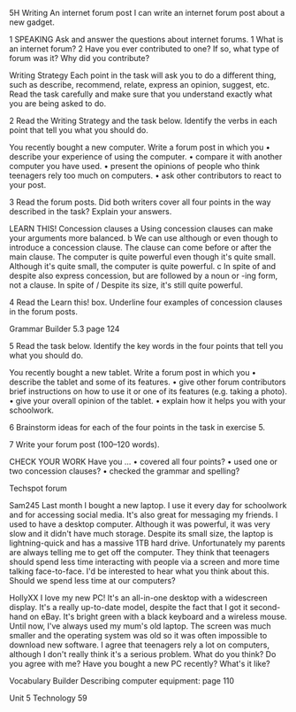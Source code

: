 5H Writing
An internet forum post
I can write an internet forum post about a new gadget.

1 SPEAKING Ask and answer the questions about internet forums.
1 What is an internet forum?
2 Have you ever contributed to one? If so, what type of forum was it? Why did you contribute?

Writing Strategy
Each point in the task will ask you to do a different thing, such as describe, recommend, relate, express an opinion, suggest, etc. Read the task carefully and make sure that you understand exactly what you are being asked to do.

2 Read the Writing Strategy and the task below. Identify the verbs in each point that tell you what you should do.

You recently bought a new computer. Write a forum post in which you
• describe your experience of using the computer.
• compare it with another computer you have used.
• present the opinions of people who think teenagers rely too much on computers.
• ask other contributors to react to your post.

3 Read the forum posts. Did both writers cover all four points in the way described in the task? Explain your answers.

LEARN THIS! Concession clauses
a Using concession clauses can make your arguments more balanced.
b We can use although or even though to introduce a concession clause. The clause can come before or after the main clause.
The computer is quite powerful even though it's quite small.
Although it's quite small, the computer is quite powerful.
c In spite of and despite also express concession, but are followed by a noun or -ing form, not a clause.
In spite of / Despite its size, it's still quite powerful.

4 Read the Learn this! box. Underline four examples of concession clauses in the forum posts.

Grammar Builder 5.3 page 124

5 Read the task below. Identify the key words in the four points that tell you what you should do.

You recently bought a new tablet. Write a forum post in which you
• describe the tablet and some of its features.
• give other forum contributors brief instructions on how to use it or one of its features (e.g. taking a photo).
• give your overall opinion of the tablet.
• explain how it helps you with your schoolwork.

6 Brainstorm ideas for each of the four points in the task in exercise 5.

7 Write your forum post (100–120 words).

CHECK YOUR WORK
Have you ...
• covered all four points?
• used one or two concession clauses?
• checked the grammar and spelling?

Techspot forum

Sam245
Last month I bought a new laptop. I use it every day for schoolwork and for accessing social media. It's also great for messaging my friends.
I used to have a desktop computer. Although it was powerful, it was very slow and it didn't have much storage. Despite its small size, the laptop is lightning-quick and has a massive 1TB hard drive.
Unfortunately my parents are always telling me to get off the computer. They think that teenagers should spend less time interacting with people via a screen and more time talking face-to-face.
I'd be interested to hear what you think about this. Should we spend less time at our computers?

HollyXX
I love my new PC! It's an all-in-one desktop with a widescreen display. It's a really up-to-date model, despite the fact that I got it second-hand on eBay. It's bright green with a black keyboard and a wireless mouse.
Until now, I've always used my mum's old laptop. The screen was much smaller and the operating system was old so it was often impossible to download new software.
I agree that teenagers rely a lot on computers, although I don't really think it's a serious problem.
What do you think? Do you agree with me? Have you bought a new PC recently? What's it like?

Vocabulary Builder Describing computer equipment: page 110

Unit 5 Technology 59
